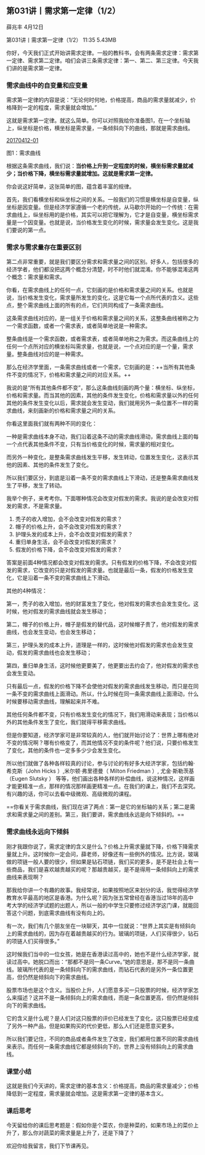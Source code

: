 
## 第031讲丨需求第一定律（1/2）



薛兆丰
 4月12日

第031讲丨需求第一定律（1/2）
11:35 5.43MB


你好，今天我们正式开始讲需求定律。一般的教科书，会有两条需求定律：需求第一定律、需求第二定律。咱们会讲三条需求定律：第一、第二、第三定律。今天我们讲的是需求第一定律。

### 需求曲线中的自变量和应变量

需求第一定律的内容是说：“无论何时何地，价格提高，商品的需求量就减少，价格降到一定的程度，需求量就会增加。”

这就是需求第一定律。就这么简单。你可以对照我给你准备图1，在一个坐标轴上，纵坐标是价格，横坐标是需求量，一条倾斜向下的曲线，那就是需求曲线。

[20170412-01](http://note.youdao.com/yws/api/personal/file/A10C437BF154418EBA5A2691522FF7F1?method=download&shareKey=71a2b675da2b16438648e2054ba0a199)

图1：需求曲线

根据这条需求曲线，我们说：**当价格上升到一定程度的时候，横坐标需求量就减少；当价格下降，横坐标需求量就增加。这就是需求第一定律。**

你会说这好简单，这张简单的图，蕴含着丰富的规律。

首先，我们看横坐标和纵坐标之间的关系。一般我们的习惯是横坐标是自变量，纵坐标是因变量。但是经济学家遵循一个老的传统，从马歇尔开始的一个传统：在需求曲线上，纵坐标用的是价格，其实可以把它理解为，它才是自变量，横坐标需求量是一个因变量。也就是说，当价格发生变化的时候，需求量会发生变化。这是我们要说的第一点。

### 需求与需求量存在重要区别

第二点非常重要，就是我们要区分需求和需求量之间的区别。好多人，包括很多的经济学者，他们都没把这两个概念分清楚，时不时他们就混淆。你不能够混淆这两个概念：需求量和需求。

你看，在需求曲线上的任何一点，它刻画的是价格和需求量之间的关系。也就是说，当价格发生变化，需求量所发生的变化，这是它每一个点所代表的含义。这些点，整个需求曲线上面的所有的点，它们共同构成了一条需求曲线。

这条需求曲线对应的，是一组关于价格和需求量之间的关系，这整条曲线被称之为一个需求函数，或者一个需求表，或者简单地说是一种需求。

整条曲线是一个需求函数，或者需求表，或者简单地称之为需求。而这条曲线上的任何一个点所对应的横坐标叫需求量，也就是说，一个点对应的是一个量，需求量。整条曲线对应的是一种需求。

那么在经济学里面，一条需求曲线或者一个需求，它刻画的是：++当所有其他条件不变的情况下，价格和需求量之间的对应关系。++

我说的是“所有其他条件都不变”，那么这条曲线刻画的两个量：横坐标、纵坐标，价格和需求量。而当其他的因素，其他的条件发生变化，价格和需求量以外的任何其他的条件发生变化以后，需求就会发生变动，我们就用另外一条位置不一样的需求曲线，来刻画新的价格和需求量之间的关系。

你看这里面我们就有两种不同的变化：

一种是需求曲线本身不动，我们沿着这条不动的需求曲线滑动，需求曲线上面的每一个点代表其他条件不变，只有当价格变化的时候，需求量的相对变化。

而另外一种变化，是整条需求曲线发生平移，发生转动，位置发生变化，这表示其他的因素、其他的条件发生了变化。

所以我们要区分，到底是沿着一条不变的需求曲线上下滑动，还是整条需求曲线发生了平移，发生了转动。

我举个例子，来考考你。下面哪种情况会改变对假发的需求。我说的是会改变对假发的需求，不是需求量。

1. 秃子的收入增加，会不会改变对假发的需求？
2. 帽子的价格上升，会不会改变对假发的需求？
3. 护理头发的成本上升，会不会改变对假发的需求？
4. 重归单身生活，会不会改变对假发的需求？
5. 假发的价格下降，会不会改变对假发的需求？

答案是前面4种情况都会改变对假发的需求。只有假发的价格下降，不会改变对假发的需求，它改变的只是对假发的需求量。也就是最后一条，假发的价格发生变化，它是沿着一条不变的需求曲线上下滑动。

其他的4种情况：

第一，秃子的收入增加，他的财富发生了变化，他对假发的需求也会发生变化。这时候，他对假发的需求曲线就会发生移动；

第二，帽子的价格上升，帽子是假发的替代品，这时候帽子贵了，他对假发的需求曲线，也会发生变动，也会发生移动；

第三，护理头发的成本上升，道理是一样的，这时候他对假发的需求也会发生变动，假发的需求曲线也会发生移动；

第四，重归单身生活，这时候他更要美了，他更要出去约会了，他对假发的需求也会发生变动。

只有最后一点，假发的价格下降不会使他对假发的需求曲线发生移动，而只是在同一条不变的需求曲线上面滑动。所以，什么时候在同一条需求曲线上面滑动，什么时候要移动需求曲线，理解起来并不难。

其他任何条件都不变，只有价格发生变化的情况下，我们用滑动来表现；当价格以外的其他条件发生了变化，我们就得平移需求曲线。

但是你要知道，经济学家可是非常较真的人，他们就开始讨论了：世界上哪有绝对不变的情况啊？哪有价格变了，而其他情况不变的条件呢？他们说，只要价格发生了变化，其他的条件也一定多多少少会发生变化。

所以他们就做了各种各样较真的讨论，参与讨论的有好多大经济学家，包括约翰·希克斯（John Hicks ）,米尔顿·弗里德曼（ Milton Friedman ）, 尤金·斯勒茨基（Eugen Slutsky ） 等等，他们画出各种各样的补偿曲线，说这种情况，这样画才能更精准一点，那样的情况那样画更精准一点。在我们的课上，我们不去深究。有兴趣的话，你可以去看中级微观、高级微观的课程。

==你看关于需求曲线，我们现在讲了两点：第一是它的坐标轴的关系；第二是需求和需求量之间的差别。第三，我们要讲，需求曲线永远是向下倾斜的。==

### 需求曲线永远向下倾斜

刚才我跟你说了，需求定律的含义是什么？价格上升需求量就下降，价格下降需求量就上升。这时候你一定会问，薛老师，好像还有一些例外的情况。比方说，玻璃做的项链一般人要的很少，但如果是钻石项链，我们买的更多，是不是社会上有一些商品，我们是喜欢越贵越买的呢？那越贵越买，是不是得用一条倾斜向上的需求曲线来表现啊？

那我给你讲一个有趣的故事。我经常说，如果按照地区来划分的话，我觉得经济学教育水平最高的地区是香港。为什么呢？因为张五常曾经在香港当过18年的高中考大学的经济学试题的出题人，所以一般的中学生只要修过经济学这门课，就能回答这个问题，到底需求曲线有没有向上的。

有一次，我们有几个朋友坐在一块聊天，其中一位就说：“世界上其实是有倾斜向上的需求曲线的，因为存在着越贵越买的行为。玻璃的项链，人们买得很少，钻石的项链人们买得很多。”

这时候我们当中的一位女孩，她是在香港读过高中的，她也不是什么经济学家，就读过高中。她脱口而出：“那都不是同一条Curve。”她的意思是，那不是同一条曲线。玻璃所代表的是一条倾斜向下的需求曲线，而钻石代表的是另外一条位置更高，但仍然是倾斜向下的需求曲线。

股票市场也是这个含义。当股价上升，人们愿意多买一只股票的时候，经济学家怎么来描述？这并不是一条倾斜向上的需求曲线，而是一条位置更高，但仍然是倾斜向下的需求曲线。

它的含义是什么呢？是人们对这只股票的评价已经发生了变化，这只股票已经变成了另外一种产品，但是如果购买的代价更低，那么人们还是愿意买更多。

所以我们要记住，不同的商品或者条件发生了改变，我们都用位置不同的需求曲线来表示。而任何一条需求曲线它都是倾斜向下的，世界上没有倾斜向上的需求曲线。

### 课堂小结

这就是我们今天讲的，需求定律的基本含义：价格提高，商品的需求量减少；价格降低到一定程度，需求量就会增加。这是需求第一定律的基本含义。

### 课后思考

今天留给你的课后思考题是：假如你是个菜农，你是种菜的，如果市场上的菜价上升了，那么你对蔬菜的需求量是上升了，还是下降了？

欢迎你给我留言，我们下节课再见。
